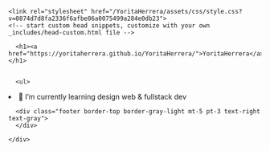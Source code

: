 <html lang="en-US"><head>
    <meta charset="UTF-8">
    <meta http-equiv="X-UA-Compatible" content="IE=edge">
    <meta name="viewport" content="width=device-width, initial-scale=1">

<title>YoritaHerrera | Diseñadora Gráfica estudiando fullstack dev</title>
<meta name="generator" content="Jekyll v3.9.4">
<meta property="og:title" content="YoritaHerrera">
<meta property="og:locale" content="en_US">
<meta name="description" content="Diseñadora Gráfica estudiando fullstack dev">
<meta property="og:description" content="Diseñadora Gráfica estudiando fullstack dev">
<link rel="canonical" href="https://yoritaherrera.github.io/YoritaHerrera/">
<script type="application/ld+json">
    
{"@context":"https://schema.org","@type":"WebSite","description":"Diseñadora Gráfica estudiando fullstack dev","headline":"YoritaHerrera","name":"YoritaHerrera","url":"https://yoritaherrera.github.io/YoritaHerrera/"}</script>
<!-- End Jekyll SEO tag -->

    <link rel="stylesheet" href="/YoritaHerrera/assets/css/style.css?v=0874d7d8fa2336f6afbe06a0075499a284e0db23">
    <!-- start custom head snippets, customize with your own _includes/head-custom.html file -->

<!-- Setup Google Analytics -->



<!-- You can set your favicon here -->
<!-- link rel="shortcut icon" type="image/x-icon" href="/YoritaHerrera/favicon.ico" -->

<!-- end custom head snippets -->

  </head>
  <body>
   <div class="container-lg px-3 my-5 markdown-body">
      
      <h1><a href="https://yoritaherrera.github.io/YoritaHerrera/">YoritaHerrera</a></h1>
      

      <ul>
  <li>🌱 I’m currently learning design web & fullstack dev</li>
</ul>


      
      <div class="footer border-top border-gray-light mt-5 pt-3 text-right text-gray">
      </div>
      
    </div>

</body></html>
